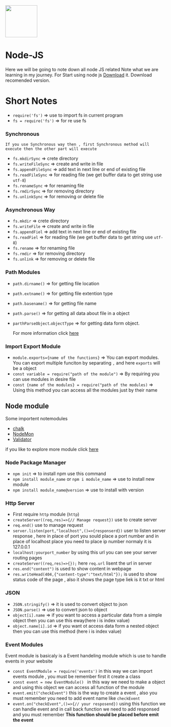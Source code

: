 
   <img style="height: 100px;width: 100px;" src="https://user-images.githubusercontent.com/89797141/228059845-e5f2f614-3f9e-4a5e-b023-bd386e914798.png">

# Node-JS
Here we will be going to note down all node JS related Note what we are learning in my journey. 
For Start using node js [Download](https://nodejs.org/en/) it. Download recomended version.
# Short Notes
- `require('fs')` => use to import fs in current program
- `fs = require('fs')` => for re use fs
###  Synchronous 
``If you use Synchronous way then , first Synchronous method will execute then the other part will execute``
- `fs.mkdirSync` => crete directory
- `fs.writeFileSync` => create and write in file
- `fs.appendFileSync` => add text in next line or end of existing file
- `fs.readFileSync` => for reading file (we get buffer data to get string use `utf-8`)
- `fs.renameSync` => for renaming file 
- `fs.rmdirSync` => for removing directory
- `fs.unlinkSync` => for removing or delete file

###  Asynchronous Way
- `fs.mkdir` => crete directory
- `fs.writeFile` => create and write in file
- `fs.appendFiel` => add text in next line or end of existing file
- `fs.readFiel` => for reading file (we get buffer data to get string use `utf-8`)
- `fs.rename` => for renaming file 
- `fs.rmdir` => for removing directory
- `fs.unlink` => for removing or delete file

### Path Modules
- `path.dirname()` => for getting file location
- `path.extname()` => for getting file extention type
- `path.basename()` => for getting file name
- `path.parse()` => for getting all data about file in a object
- `parthParseObject`.`objectType` => for getting data form object.


  For more information click [here](https://nodejs.org/dist/latest-v18.x/docs/api/path.html)
  
 ### Import Export Module
 - `module.exports={name of the functions}` => You can export modules. You can export multiple funciton by separating `,` and here `exports` will be a object
 - `const variable = require("path of the module")` => By requiring you can use modules in desire file
 - `const {name of the modules} = require("path of the modules)` => Using this method you can access all the modules just by their name

## Node module
Some importent notemodules 
 - [chalk](https://www.npmjs.com/package/chalk)
 - [NodeMon](https://www.npmjs.com/package/nodemon)
 - [Validator](https://www.npmjs.com/package/validator)

if you like to explore more module click [here](https://www.npmjs.com/)

### Node Package Manager
- `npm init` => to install npm use this command
- `npm install module_name` or `npm i module_name` => use to install new module 
- `npm install module_name@version` => use to install with version

### Http Server
- First require `http` module (`http`)
- `createServer((req,res)=>{// Manage request})` use to create server
- `req.end()` use to manage request
- `server.listen(port,"localhost",()=>{responserd})` user to listen server response , here in place of port you sould place a port number and in place of localhost        place you need to place ip number normaly it is 127.0.0.1
- `localhost:yourport_number` by using this url you can see your server routing pages
- `createServer((req,res)=>{});` here `req.url` lisent the url in server
- `res.end("content")` is used to show content in webpage
- `res.writeHead(404,{"content-type":"text/html"});` is used to show status code of the page , also it shows the page type liek is it txt or html

### JSON
- `JSON.stringify()` => it is used to convert object to json
- `JSON.parse()` => use to convert json to object
- `object[i].name` => if you want to access a particular data from a simple object then you can use this eway(here i is index value)
- `object.name[i].id` => if you want ot access data form a nested object then you can use this method (here i is index value)

### Event Modules
Event module is basicaly is a Event handeling module which is use to handle events in your website
- `const EventModule = require('events')` in this way we can import events module , you must be remember first it create a class
- `const event = new EventModule() ` in this way we need to make a object and using this object we can access all function of the module
- `event.emit("checkEvent")` this is the way to create a event , also you must remember you need to add event name like `checkEvent`
- `event.on("checkEvent",()=>{// your resposend})` using this function we can handle event and in call back function we need to add responsed and you must remember **This function should be placed before emit the event**
